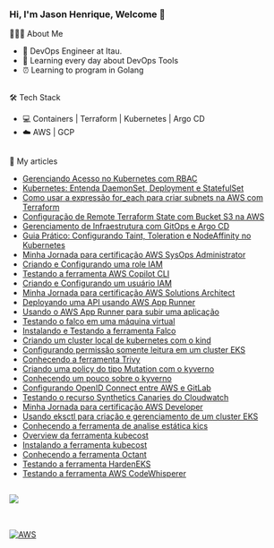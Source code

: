 ### Hi, I'm Jason Henrique, Welcome 👋 

👨🏻‍💻 About Me

- 💼  DevOps Engineer at Itau.
- 🌱  Learning every day about DevOps Tools
- ⏰  Learning to program in Golang

##

🛠 Tech Stack

- 💻  Containers | Terraform | Kubernetes | Argo CD
- ☁️   AWS | GCP 

##

:pencil: My articles

- [Gerenciando Acesso no Kubernetes com RBAC](https://jjasonhenrique.me/2024/11/15/gerenciando-acesso-no-kubernetes-com-rbac/)
- [Kubernetes: Entenda DaemonSet, Deployment e StatefulSet](https://jjasonhenrique.me/2024/10/12/kubernetes-entenda-daemonset-deployment-e-statefulset/)
- [Como usar a expressão for_each para criar subnets na AWS com Terraform](https://jjasonhenrique.me/2024/08/18/como-usar-a-expressao-for_each-para-criar-subnets-na-aws-com-terraform/)
- [Configuração de Remote Terraform State com Bucket S3 na AWS](https://jjasonhenrique.me/2024/08/11/configuracao-de-remote-terraform-state-com-bucket-s3-na-aws/)
- [Gerenciamento de Infraestrutura com GitOps e Argo CD](https://jjasonhenrique.me/2024/06/09/gerenciamento-de-infraestrutura-com-gitops-e-argocd/)
- [Guia Prático: Configurando Taint, Toleration e NodeAffinity no Kubernetes](https://jjasonhenrique.me/2024/05/31/guia-pratico-configurando-taint-toleration-e-nodeaffinity-no-kubernetes/)
- [Minha Jornada para certificação AWS SysOps Administrator](https://jjasonhenrique.me/2024/05/03/minha-jornada-para-a-certificacao-aws-sysops-administrator/)
- [Criando e Configurando uma role IAM](https://jjasonhenrique.me/2024/03/30/criando-e-configurando-uma-role-iam/)
- [Testando a ferramenta AWS Copilot CLI](https://jjasonhenrique.me/2024/01/20/testando-a-ferramenta-aws-copilot-cli/)
- [Criando e Configurando um usuário IAM](https://jjasonhenrique.me/2024/01/07/criando-e-configurando-um-usuario-iam/)
- [Minha Jornada para certificação AWS Solutions Architect](https://jjasonhenrique.me/2023/12/25/minha-jornada-para-certificacao-aws-solutions-architect/)
- [Deployando uma API usando AWS App Runner](https://jjasonhenrique.me/2023/12/23/deployando-uma-api-usando-aws-app-runner/)
- [Usando o AWS App Runner para subir uma aplicação](https://jjasonhenrique.me/2023/12/02/usando-o-aws-app-runner-para-subir-uma-aplicacao/)
- [Testando o falco em uma máquina virtual](https://jjasonhenrique.me/2023/11/22/testando-o-falco-em-uma-maquina-virtual/)
- [Instalando e Testando a ferramenta Falco](https://jjasonhenrique.me/2023/11/16/instalando-e-testando-a-ferramenta-falco/)
- [Criando um cluster local de kubernetes com o kind](https://jjasonhenrique.me/2023/11/15/criando-um-cluster-local-de-kubernetes-com-o-kind/)
- [Configurando permissão somente leitura em um cluster EKS](https://jjasonhenrique.me/2023/11/11/configurando-permissao-readonly-em-um-cluster-eks/)
- [Conhecendo a ferramenta Trivy](https://jjasonhenrique.me/2023/11/05/conhecendo-a-ferramenta-trivy/)
- [Criando uma policy do tipo Mutation com o kyverno](https://jjasonhenrique.me/2023/11/02/criando-uma-policy-do-tipo-mutation-com-o-kyverno/)
- [Conhecendo um pouco sobre o kyverno](https://jjasonhenrique.me/2023/10/29/conhecendo-um-pouco-sobre-o-kyverno/)
- [Configurando OpenID Connect entre AWS e GitLab](https://jjasonhenrique.me/2023/02/23/configurando-openid-connect-entre-aws-e-gitlab/)
- [Testando o recurso Synthetics Canaries do Cloudwatch](https://jjasonhenrique.me/2023/02/06/testando-o-recurso-synthetics-canaries-do-cloudwatch/)
- [Minha Jornada para certificação AWS Developer](https://jjasonhenrique.me/2023/01/28/minha-jornada-para-certificacao-aws-developer/)
- [Usando eksctl para criação e gerenciamento de um cluster EKS](https://jjasonhenrique.me/2023/01/28/usando-eksctl-para-criacao-e-gerenciamento-de-um-cluster-eks/)
- [Conhecendo a ferramenta de analise estática kics](https://jjasonhenrique.me/2023/01/28/conhecendo-a-ferramenta-de-analise-estatica-kics/)
- [Overview da ferramenta kubecost](https://jjasonhenrique.me/2023/01/28/overview-da-ferramenta-kubecost/)
- [Instalando a ferramenta kubecost](https://jjasonhenrique.me/2023/01/28/instalando-a-ferramenta-kubecost/)
- [Conhecendo a ferramenta Octant](https://jjasonhenrique.me/2023/01/28/conhecendo-a-ferramenta-octant/)
- [Testando a ferramenta HardenEKS](https://jjasonhenrique.me/2023/01/28/testando-a-ferramenta-hardeneks/)
- [Testando a ferramenta AWS CodeWhisperer](https://jjasonhenrique.me/2023/01/28/testando-a-ferramenta-aws-codewhisperer/)
 


##

<div>
  <a href="https://github.com/jjasonhenrique">
  <img height"180em" src="https://github-readme-stats.vercel.app/api?username=jjasonhenrique&show_icons=true&theme=dark&count_private=true"/>
</div>

## 
 
<div style="display: inline_block"><br>
  <img align="center" alt="AWS" src="https://img.shields.io/badge/Amazon_AWS-232F3E?style=for-the-badge&logo=amazon-aws&logoColor=white">
</div>

  

